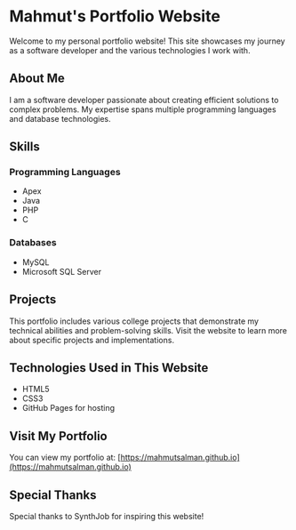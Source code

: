 # Mahmut's Portfolio Website

Welcome to my personal portfolio website! This site showcases my journey as a software developer and the various technologies I work with.

## About Me
I am a software developer passionate about creating efficient solutions to complex problems. My expertise spans multiple programming languages and database technologies.

## Skills

### Programming Languages
- Apex
- Java
- PHP
- C

### Databases
- MySQL
- Microsoft SQL Server

## Projects
This portfolio includes various college projects that demonstrate my technical abilities and problem-solving skills. Visit the website to learn more about specific projects and implementations.

## Technologies Used in This Website
- HTML5
- CSS3
- GitHub Pages for hosting

## Visit My Portfolio
You can view my portfolio at: [https://mahmutsalman.github.io](https://mahmutsalman.github.io)

## Special Thanks
Special thanks to SynthJob for inspiring this website!
